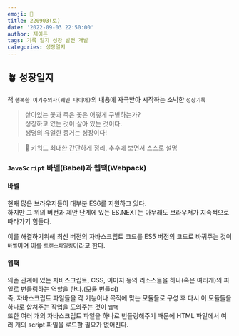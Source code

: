 ```yaml
---
emoji: 🌱
title: 220903(토)
date: '2022-09-03 22:50:00'
author: 제이든
tags: 기록 일지 성장 발전 개발
categories: 성장일지
---
```


## 🪴 성장일지

책 `행복한 이기주의자(웨인 다이어)`의 내용에 자극받아 시작하는 소박한 `성장기록`

> 살아있는 꽃과 죽은 꽃은 어떻게 구별하는가?<br/>
> 성장하고 있는 것이 살아 있는 것이다.<br/>
> 생명의 유일한 증거는 성장이다!

> 🌳 키워드
> 최대한 간단하게 정리, 추후에 보면서 스스로 설명

### `JavaScript` 바벨(Babel)과 웹팩(Webpack)

#### 바벨

현재 많은 브라우저들이 대부분 ES6를 지원하고 있다.<br/>
하지만 그 위의 버전과 제안 단계에 있는 ES.NEXT는 아무래도 브라우저가 지속적으로 따라가기 힘들다.

이를 해결하기위해 최신 버전의 자바스크립트 코드를 ES5 버전의 코드로 바꿔주는 것이 `바벨`이며 이를 `트랜스파일링`이라고 한다.

#### 웹팩

의존 관계에 있는 자바스크립트, CSS, 이미지 등의 리소스들을 하나(혹은 여러개)의 파일로 번들링하는 역할을 한다.(모듈 번들러)<br/>
즉, 자바스크립트 파일들을 각 기능이나 목적에 맞는 모듈들로 구성 후 다시 이 모듈들을 하나로 합쳐주는 작업을 도와주는 것이 `웹팩`<br/>
또한 여러 개의 자바스크립트 파일을 하나로 번들링해주기 때문에 HTML 파일에서 여러 개의 script 파일을 로드할 필요가 없어진다.

```toc

```
